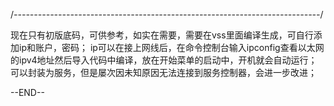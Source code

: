 /*----------------------------------------------------------------------------*/

现在只有初版底码，可供参考，如实在需要，需要在vss里面编译生成，可自行添加ip和账户，密码；
ip可以在接上网线后，在命令控制台输入ipconfig查看以太网的ipv4地址然后导入代码中编译，放在开始菜单的启动中，开机就会自动运行；
可以封装为服务，但是屡次因未知原因无法连接到服务控制器，会进一步改进；

--END--
